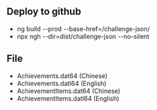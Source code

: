 ## Deploy to github
  - ng build --prod --base-href=/challenge-json/
  - npx ngh --dir=dist/challenge-json --no-silent

## File
  - Achievements.dat64 (Chinese)
  - Achievements.datl64 (English)
  - AchievementItems.dat64 (Chinese)
  - AchievementItems.datl64 (English)
